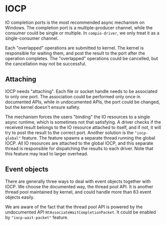 # IOCP

IO completion ports is the most recommended async mechanism on Windows. The completion port is a multiple-producer channel, while the consumer could be single or multiple. In `compio-driver`, we only treat it as a single-consumer channel.

Each "overlapped" operations are submitted to kernel. The kernel is responsible for waiting them, and post the result to the port after the operation completes. The "overlapped" operations could be cancelled, but the cancellation may not be successful.

## Attaching

IOCP needs "attaching". Each file or socket handle needs to be associated to only one port. The association could be performed only once in documented APIs, while in undocumented APIs, the port could be changed, but the kernel doesn't ensure safety.

The mechanism forces the users "binding" the IO resources to a single async runtime, which is sometimes not that satisfying. A driver checks if the received result belongs to the IO resource attached to itself, and if not, it will try to post the result to the correct port. Another solution is the `"iocp-global"` feature. The feature spawns a separate thread running the global IOCP. All IO resources are attached to the global IOCP, and this separate thread is responsible for dispatching the results to each driver. Note that this feature may lead to larger overhead.

## Event objects

There are generally three ways to deal with event objects together with IOCP. We choose the documented way, the thread pool API. It is another thread pool maintained by kernel, and could handle more than 63 event objects easily.

We are aware of the fact that the thread pool API is powered by the undocumented API `NtAssociateWaitCompletionPacket`. It could be enabled by `"iocp-wait-packet"` feature.
